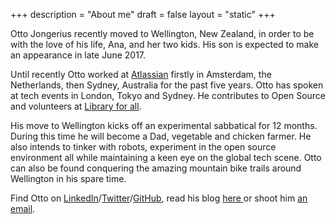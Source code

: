 +++
description = "About me"
draft = false
layout = "static"
+++

Otto Jongerius recently moved to Wellington, New Zealand, in order to be with the love of his life,
 Ana, and her two kids.  His son is expected to make an appearance in late June 2017.

Until recently Otto worked at <a href=http://www.atlassian.com>Atlassian</a> firstly in Amsterdam, the Netherlands, then
 Sydney, Australia for the past five years.  Otto has spoken at tech events in London, Tokyo and Sydney.
He contributes to Open Source and volunteers at <a href=http://www.libraryforall.org>Library for all</a>.

His move to Wellington kicks off an experimental sabbatical for 12 months.  During this time he will become a Dad,
vegetable and chicken farmer.  He also intends to tinker with robots, experiment in the open source environment all while
 maintaining a keen eye on the global tech scene. 
Otto can also be found conquering the amazing mountain bike trails around Wellington in his spare time.

Find Otto on [LinkedIn](https://www.linkedin.com/in/ottojongerius)/[Twitter](https://twitter.com/xzu)/[GitHub](https://github.com/ojongerius), read his blog <a href="/post"> here </a> or shoot him <a href="mailto:otto+blog@0tt0.net">an email</a>.